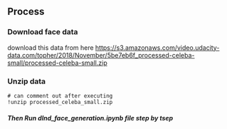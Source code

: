 ## Process
### Download face data 
download this data from here https://s3.amazonaws.com/video.udacity-data.com/topher/2018/November/5be7eb6f_processed-celeba-small/processed-celeba-small.zip

### Unzip data
    
    
    # can comment out after executing
    !unzip processed_celeba_small.zip
    
##### Then Run dlnd_face_generation.ipynb file step by tsep    